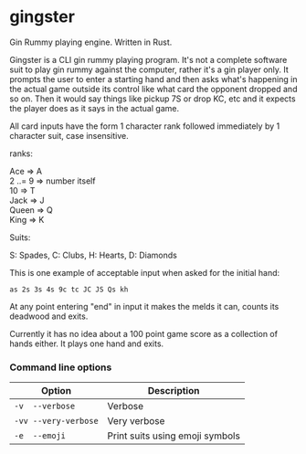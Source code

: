 # gingster
Gin Rummy playing engine. Written in Rust.

Gingster is a CLI gin rummy playing program. It's not a complete software suit to play gin rummy against the computer, rather it's a gin player only. It prompts the user to enter a starting hand and then asks what's happening in the actual game outside its control like what card the opponent dropped and so on. Then it would say things like pickup 7S or drop KC, etc and it expects the player does as it says in the actual game.

All card inputs have the form 1 character rank followed immediately by 1 character suit, case insensitive.

ranks:

Ace => A  
2 ..= 9 => number itself  
10 => T  
Jack => J  
Queen => Q  
King => K  

Suits:

S: Spades, C: Clubs, H: Hearts, D: Diamonds

This is one example of acceptable input when asked for the initial hand:

`as 2s 3s 4s 9c tc JC JS Qs kh`

At any point entering "end" in input it makes the melds it can, counts its deadwood and exits.

Currently it has no idea about a 100 point game score as a collection of hands either. It plays one hand and exits.

### Command line options
| Option | Description |
| ------ | ------ |
| `-v  --verbose` | Verbose |
| `-vv --very-verbose` | Very verbose |
| `-e  --emoji` | Print suits using emoji symbols |
